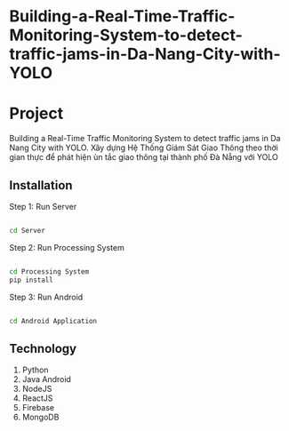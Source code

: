 # Building-a-Real-Time-Traffic-Monitoring-System-to-detect-traffic-jams-in-Da-Nang-City-with-YOLO

# Project

Building a Real-Time Traffic Monitoring System to detect traffic jams in Da Nang City with YOLO.
Xây dựng Hệ Thống Giám Sát Giao Thông theo thời gian thực để phát hiện ùn tắc giao thông tại thành phố Đà Nẵng với YOLO

## Installation

Step 1: Run Server
```bash

cd Server

```
Step 2: Run Processing System
```bash

cd Processing System
pip install

```
Step 3: Run Android 
```bash

cd Android Application

```
## Technology

1. Python
2. Java Android
3. NodeJS
4. ReactJS
5. Firebase
6. MongoDB
